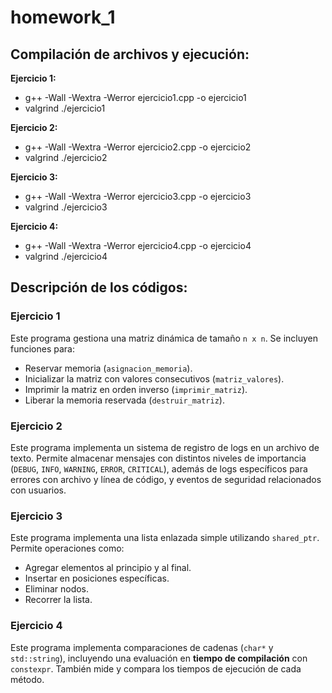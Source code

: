 # homework_1
## Compilación de archivos y ejecución: 
**Ejercicio 1:**
   - g++ -Wall -Wextra -Werror ejercicio1.cpp -o ejercicio1
   - valgrind ./ejercicio1

**Ejercicio 2:**
   - g++ -Wall -Wextra -Werror ejercicio2.cpp -o ejercicio2
   - valgrind ./ejercicio2

**Ejercicio 3:**
   - g++ -Wall -Wextra -Werror ejercicio3.cpp -o ejercicio3
   - valgrind ./ejercicio3

**Ejercicio 4:**
   - g++ -Wall -Wextra -Werror ejercicio4.cpp -o ejercicio4
   - valgrind ./ejercicio4

## Descripción de los códigos:

### Ejercicio 1
Este programa gestiona una matriz dinámica de tamaño `n x n`. Se incluyen funciones para:
- Reservar memoria (`asignacion_memoria`).
- Inicializar la matriz con valores consecutivos (`matriz_valores`).
- Imprimir la matriz en orden inverso (`imprimir_matriz`).
- Liberar la memoria reservada (`destruir_matriz`).

### Ejercicio 2
Este programa implementa un sistema de registro de logs en un archivo de texto. Permite almacenar mensajes con distintos niveles de importancia (`DEBUG`, `INFO`, `WARNING`, `ERROR`, `CRITICAL`), además de logs específicos para errores con archivo y línea de código, y eventos de seguridad relacionados con usuarios.

### Ejercicio 3
Este programa implementa una lista enlazada simple utilizando `shared_ptr`. Permite operaciones como:
- Agregar elementos al principio y al final.
- Insertar en posiciones específicas.
- Eliminar nodos.
- Recorrer la lista.

### Ejercicio 4
Este programa implementa comparaciones de cadenas (`char*` y `std::string`), incluyendo una evaluación en **tiempo de compilación** con `constexpr`. También mide y compara los tiempos de ejecución de cada método.



